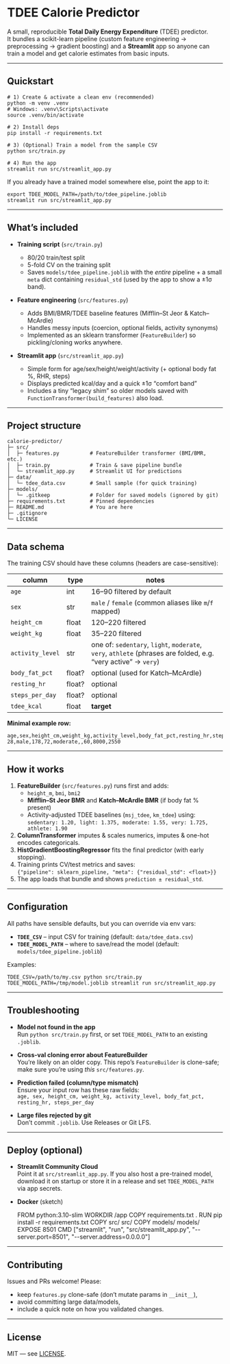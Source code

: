 # TDEE Calorie Predictor

A small, reproducible **Total Daily Energy Expenditure** (TDEE) predictor.  
It bundles a scikit-learn pipeline (custom feature engineering → preprocessing → gradient boosting) and a **Streamlit** app so anyone can train a model and get calorie estimates from basic inputs.

---

## Quickstart

    # 1) Create & activate a clean env (recommended)
    python -m venv .venv
    # Windows: .venv\Scripts\activate
    source .venv/bin/activate

    # 2) Install deps
    pip install -r requirements.txt

    # 3) (Optional) Train a model from the sample CSV
    python src/train.py

    # 4) Run the app
    streamlit run src/streamlit_app.py

If you already have a trained model somewhere else, point the app to it:

    export TDEE_MODEL_PATH=/path/to/tdee_pipeline.joblib
    streamlit run src/streamlit_app.py

---

## What’s included

- **Training script** (`src/train.py`)  
  - 80/20 train/test split  
  - 5-fold CV on the training split  
  - Saves `models/tdee_pipeline.joblib` with the *entire* pipeline + a small `meta` dict containing `residual_std` (used by the app to show a ±1σ band).

- **Feature engineering** (`src/features.py`)  
  - Adds BMI/BMR/TDEE baseline features (Mifflin–St Jeor & Katch–McArdle)  
  - Handles messy inputs (coercion, optional fields, activity synonyms)  
  - Implemented as an sklearn transformer (`FeatureBuilder`) so pickling/cloning works anywhere.

- **Streamlit app** (`src/streamlit_app.py`)  
  - Simple form for age/sex/height/weight/activity (+ optional body fat %, RHR, steps)  
  - Displays predicted kcal/day and a quick ±1σ “comfort band”  
  - Includes a tiny “legacy shim” so older models saved with `FunctionTransformer(build_features)` also load.

---

## Project structure

    calorie-predictor/
    ├─ src/
    │  ├─ features.py          # FeatureBuilder transformer (BMI/BMR, etc.)
    │  ├─ train.py             # Train & save pipeline bundle
    │  └─ streamlit_app.py     # Streamlit UI for predictions
    ├─ data/
    │  └─ tdee_data.csv        # Small sample (for quick training)
    ├─ models/
    │  └─ .gitkeep             # Folder for saved models (ignored by git)
    ├─ requirements.txt        # Pinned dependencies
    ├─ README.md               # You are here
    ├─ .gitignore
    └─ LICENSE

---

## Data schema

The training CSV should have these columns (headers are case-sensitive):

| column           | type   | notes |
|------------------|--------|-------|
| `age`            | int    | 16–90 filtered by default |
| `sex`            | str    | `male` / `female` (common aliases like `m`/`f` mapped) |
| `height_cm`      | float  | 120–220 filtered |
| `weight_kg`      | float  | 35–220 filtered |
| `activity_level` | str    | one of: `sedentary`, `light`, `moderate`, `very`, `athlete` (phrases are folded, e.g. “very active” → `very`) |
| `body_fat_pct`   | float? | optional (used for Katch–McArdle) |
| `resting_hr`     | float? | optional |
| `steps_per_day`  | float? | optional |
| `tdee_kcal`      | float  | **target** |

**Minimal example row:**

    age,sex,height_cm,weight_kg,activity_level,body_fat_pct,resting_hr,steps_per_day,tdee_kcal
    28,male,178,72,moderate,,60,8000,2550

---

## How it works

1. **FeatureBuilder** (`src/features.py`) runs first and adds:
   - `height_m`, `bmi`, `bmi2`
   - **Mifflin–St Jeor BMR** and **Katch–McArdle BMR** (if body fat % present)
   - Activity-adjusted TDEE baselines (`msj_tdee`, `km_tdee`) using:  
     `sedentary: 1.20, light: 1.375, moderate: 1.55, very: 1.725, athlete: 1.90`
2. **ColumnTransformer** imputes & scales numerics, imputes & one-hot encodes categoricals.
3. **HistGradientBoostingRegressor** fits the final predictor (with early stopping).
4. Training prints CV/test metrics and saves:  
   `{"pipeline": sklearn_pipeline, "meta": {"residual_std": <float>}}`
5. The app loads that bundle and shows `prediction ± residual_std`.

---

## Configuration

All paths have sensible defaults, but you can override via env vars:

- **`TDEE_CSV`** – input CSV for training  (default: `data/tdee_data.csv`)
- **`TDEE_MODEL_PATH`** – where to save/read the model  (default: `models/tdee_pipeline.joblib`)

Examples:

    TDEE_CSV=/path/to/my.csv python src/train.py
    TDEE_MODEL_PATH=/tmp/model.joblib streamlit run src/streamlit_app.py

---

## Troubleshooting

- **Model not found in the app**  
  Run `python src/train.py` first, or set `TDEE_MODEL_PATH` to an existing `.joblib`.

- **Cross-val cloning error about FeatureBuilder**  
  You’re likely on an older copy. This repo’s `FeatureBuilder` is clone-safe; make sure you’re using *this* `src/features.py`.

- **Prediction failed (column/type mismatch)**  
  Ensure your input row has these raw fields:  
  `age, sex, height_cm, weight_kg, activity_level, body_fat_pct, resting_hr, steps_per_day`

- **Large files rejected by git**  
  Don’t commit `.joblib`. Use Releases or Git LFS.

---

## Deploy (optional)

- **Streamlit Community Cloud**  
  Point it at `src/streamlit_app.py`. If you also host a pre-trained model, download it on startup or store it in a release and set `TDEE_MODEL_PATH` via app secrets.

- **Docker** (sketch)

    FROM python:3.10-slim
    WORKDIR /app
    COPY requirements.txt .
    RUN pip install -r requirements.txt
    COPY src/ src/
    COPY models/ models/
    EXPOSE 8501
    CMD ["streamlit", "run", "src/streamlit_app.py", "--server.port=8501", "--server.address=0.0.0.0"]

---

## Contributing

Issues and PRs welcome! Please:
- keep `features.py` clone-safe (don’t mutate params in `__init__`),
- avoid committing large data/models,
- include a quick note on how you validated changes.

---

## License

MIT — see [LICENSE](./LICENSE).

